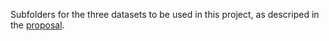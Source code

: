 Subfolders for the three datasets to be used in this project, as descriped in the [proposal](https://github.com/alqahtani-y/Tuwaiq-Bootcamp-Project/tree/main/Project-Proposal).
